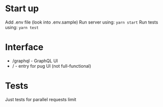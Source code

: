# Start up

Add .env file (look into .env.sample)
Run server using:
`yarn start`
Run tests using:
`yarn test`

# Interface

- /graphql - GraphQL UI
- / - entry for pug UI (not full-functional)

# Tests

Just tests for parallel requests limit
